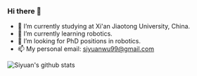 ### Hi there 👋

<!--
**edmundwsy/edmundwsy** is a ✨ _special_ ✨ repository because its `README.md` (this file) appears on your GitHub profile.

Here are some ideas to get you started:

- 🔭 I’m currently s on ...
- 🌱 I’m currently learning ...
- 👯 I’m looking to collaborate on ...
- 🤔 I’m looking for help with ...
- 💬 Ask me about ...
- 📫 How to reach me: ...
- 😄 Pronouns: ...
- ⚡ Fun fact: ...
-->

- 🔭 I’m currently studying at Xi'an Jiaotong University, China.
- 🌱 I’m currently learning robotics.
- 🤔 I’m looking for PhD positions in robotics.
- 📫 My personal email: [siyuanwu99@gmail.com](mailto:siyuanwu99@gmail.com)

![Siyuan's github stats](https://github-readme-stats.vercel.app/api?username=edmundwsy&count_private=true&show_icons=true&theme=calm)
